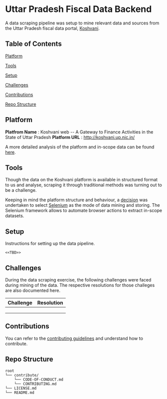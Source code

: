 # Uttar Pradesh Fiscal Data Backend

A data scraping pipeline was setup to mine relevant data and sources from the Uttar Pradesh fiscal data portal, [Koshvani](http://koshvani.up.nic.in/).

## Table of Contents

[Platform](https://github.com/CivicDataLab/up-fiscal-data-backend#platform)

[Tools](https://github.com/CivicDataLab/up-fiscal-data-backend#tools)

[Setup](https://github.com/CivicDataLab/up-fiscal-data-backend#setup)

[Challenges](https://github.com/CivicDataLab/up-fiscal-data-backend#challenges)

[Contributions](https://github.com/CivicDataLab/up-fiscal-data-backend#contributions)

[Repo Structure](https://github.com/CivicDataLab/up-fiscal-data-backend#repo-structure)

## Platform

**Platfrom Name** : Koshvani web -- A Gateway to Finance Activities in the State of Uttar Pradesh
**Platform URL** : http://koshvani.up.nic.in/

A more detailed analysis of the platform and in-scope data can be found [here](https://github.com/CivicDataLab/up-fiscal-data/blob/main/data-scoping/budget-portal.md).

## Tools

Though the data on the Koshvani platform is available in structured format to us and analyse, scraping it through traditional methods was turning out to be a challenge.

Keeping in mind the platform structure and behaviour, a [decision](https://github.com/CivicDataLab/up-fiscal-data/blob/master/00-docs/decisions/003-selnium.md) was undertaken to select [Selenium](https://www.selenium.dev/) as the mode of data mining and storing. The Selenium framework allows to automate browser actions to extract in-scope datasets.

## Setup

Instructions for setting up the data pipeline.

`<<TBD>>`

## Challenges

During the data scraping exercise, the following challenges were faced during mining of the data. The respective resolutions for those challeges are also documented here.

| Challenge | Resolution |
|---|---|
|   |   |
|   |   |
|   |   |

## Contributions

You can refer to the [contributing guidelines](https://github.com/CivicDataLab/up-fiscal-data-backend/blob/master/contribute/CONTRIBUTING.md) and understand how to contribute.

## Repo Structure

```
root
└── contribute/
    └── CODE-OF-CONDUCT.md
    └── CONTRIBUTING.md
└── LICENSE.md
└── README.md
```
